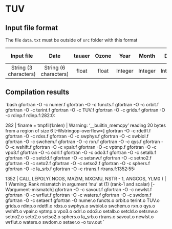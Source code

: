 # TUV

## Input file format

The file `data.txt` must be outside of `src` folder with this format

|      Input file       |         Date          | tauaer | Ozone |  Year   |  Month  | Day     | Initial hour | Final hour |
| :-------------------: | :-------------------: | :----: | :---: | :-----: | :-----: | ------- | ------------ | ---------- |
| String (3 characters) | String (6 characters) | float  | float | Integer | Integer | Integer | Integer      | Integer    |

## Compilation results

`bash
gfortran -O -c numer.f
gfortran -O -c functs.f
gfortran -O -c orbit.f
gfortran -O -c terint.f
gfortran -O -c TUV.f
gfortran -O -c grids.f
gfortran -O -c rdinp.f
rdinp.f:282:0:

282 | finame = tmpfil(1:nlen)
|
Warning: ‘\_\_builtin_memcpy’ reading 20 bytes from a region of size 6 [-Wstringop-overflow=]
gfortran -O -c rdetfl.f
gfortran -O -c rdxs.f
gfortran -O -c swphys.f
gfortran -O -c swbiol.f
gfortran -O -c swchem.f
gfortran -O -c rxn.f
gfortran -O -c qys.f
gfortran -O -c wshift.f
gfortran -O -c vpair.f
gfortran -O -c vptmp.f
gfortran -O -c vpo3.f
gfortran -O -c odrl.f
gfortran -O -c odo3.f
gfortran -O -c setalb.f
gfortran -O -c setcld.f
gfortran -O -c setsnw.f
gfortran -O -c setno2.f
gfortran -O -c seto2.f
gfortran -O -c setso2.f
gfortran -O -c sphers.f
gfortran -O -c la_srb.f
gfortran -O -c rtrans.f
rtrans.f:1352:55:

1352 | CALL LEPOLY( NCOS, MAZIM, MXCMU, NSTR - 1, ANGCOS, YLM0 )
| 1
Warning: Rank mismatch in argument ‘mu’ at (1) (rank-1 and scalar) [-Wargument-mismatch]
gfortran -O -c savout.f
gfortran -O -c newlst.f
gfortran -O -c wrflut.f
gfortran -O -c waters.f
gfortran -O -c swdom.f
gfortran -O -c setaer.f
gfortran -O numer.o functs.o orbit.o terint.o TUV.o grids.o rdinp.o rdetfl.o rdxs.o swphys.o swbiol.o swchem.o rxn.o qys.o wshift.o vpair.o vptmp.o vpo3.o odrl.o odo3.o setalb.o setcld.o setsnw.o setno2.o seto2.o setso2.o sphers.o la_srb.o rtrans.o savout.o newlst.o wrflut.o waters.o swdom.o setaer.o -o tuv.out
`

